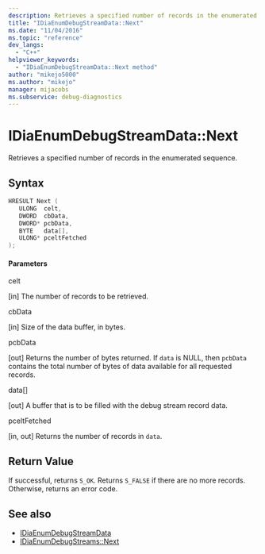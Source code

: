 ```yaml
---
description: Retrieves a specified number of records in the enumerated sequence.
title: "IDiaEnumDebugStreamData::Next"
ms.date: "11/04/2016"
ms.topic: "reference"
dev_langs:
  - "C++"
helpviewer_keywords:
  - "IDiaEnumDebugStreamData::Next method"
author: "mikejo5000"
ms.author: "mikejo"
manager: mijacobs
ms.subservice: debug-diagnostics
---
```


# IDiaEnumDebugStreamData::Next

Retrieves a specified number of records in the enumerated sequence.

## Syntax

```c++
HRESULT Next ( 
   ULONG  celt,
   DWORD  cbData,
   DWORD* pcbData,
   BYTE   data[],
   ULONG* pceltFetched
);
```

#### Parameters

celt

[in] The number of records to be retrieved.

cbData

[in] Size of the data buffer, in bytes.

pcbData

[out] Returns the number of bytes returned. If `data` is NULL, then `pcbData` contains the total number of bytes of data available for all requested records.

data[]

[out] A buffer that is to be filled with the debug stream record data.

pceltFetched

[in, out] Returns the number of records in `data`.

## Return Value

If successful, returns `S_OK`. Returns `S_FALSE` if there are no more records. Otherwise, returns an error code.

## See also

- [IDiaEnumDebugStreamData](../../debugger/debug-interface-access/idiaenumdebugstreamdata.md)
- [IDiaEnumDebugStreams::Next](../../debugger/debug-interface-access/idiaenumdebugstreams-next.md)
